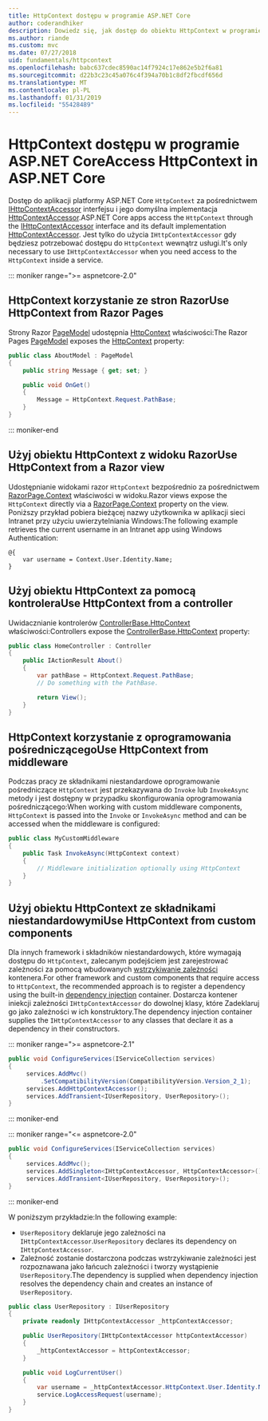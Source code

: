 ```yaml
---
title: HttpContext dostępu w programie ASP.NET Core
author: coderandhiker
description: Dowiedz się, jak dostęp do obiektu HttpContext w programie ASP.NET Core.
ms.author: riande
ms.custom: mvc
ms.date: 07/27/2018
uid: fundamentals/httpcontext
ms.openlocfilehash: babc637cdec8590ac14f7924c17e862e5b2f6a81
ms.sourcegitcommit: d22b3c23c45a076c4f394a70b1c8df2fbcdf656d
ms.translationtype: MT
ms.contentlocale: pl-PL
ms.lasthandoff: 01/31/2019
ms.locfileid: "55428489"
---
```

# <a name="access-httpcontext-in-aspnet-core"></a><span data-ttu-id="72fc3-103">HttpContext dostępu w programie ASP.NET Core</span><span class="sxs-lookup"><span data-stu-id="72fc3-103">Access HttpContext in ASP.NET Core</span></span>

<span data-ttu-id="72fc3-104">Dostęp do aplikacji platformy ASP.NET Core `HttpContext` za pośrednictwem [IHttpContextAccessor](/dotnet/api/microsoft.aspnetcore.http.ihttpcontextaccessor) interfejsu i jego domyślna implementacja [HttpContextAccessor](/dotnet/api/microsoft.aspnetcore.http.httpcontextaccessor).</span><span class="sxs-lookup"><span data-stu-id="72fc3-104">ASP.NET Core apps access the `HttpContext` through the [IHttpContextAccessor](/dotnet/api/microsoft.aspnetcore.http.ihttpcontextaccessor) interface and its default implementation [HttpContextAccessor](/dotnet/api/microsoft.aspnetcore.http.httpcontextaccessor).</span></span> <span data-ttu-id="72fc3-105">Jest tylko do użycia `IHttpContextAccessor` gdy będziesz potrzebować dostępu do `HttpContext` wewnątrz usługi.</span><span class="sxs-lookup"><span data-stu-id="72fc3-105">It's only necessary to use `IHttpContextAccessor` when you need access to the `HttpContext` inside a service.</span></span>

::: moniker range=">= aspnetcore-2.0"

## <a name="use-httpcontext-from-razor-pages"></a><span data-ttu-id="72fc3-106">HttpContext korzystanie ze stron Razor</span><span class="sxs-lookup"><span data-stu-id="72fc3-106">Use HttpContext from Razor Pages</span></span>

<span data-ttu-id="72fc3-107">Strony Razor [PageModel](/dotnet/api/microsoft.aspnetcore.mvc.razorpages.pagemodel) udostępnia [HttpContext](/dotnet/api/microsoft.aspnetcore.mvc.razorpages.pagemodel.httpcontext) właściwości:</span><span class="sxs-lookup"><span data-stu-id="72fc3-107">The Razor Pages [PageModel](/dotnet/api/microsoft.aspnetcore.mvc.razorpages.pagemodel) exposes the [HttpContext](/dotnet/api/microsoft.aspnetcore.mvc.razorpages.pagemodel.httpcontext) property:</span></span>

```csharp
public class AboutModel : PageModel
{
    public string Message { get; set; }

    public void OnGet()
    {
        Message = HttpContext.Request.PathBase;
    }
}
```

::: moniker-end

## <a name="use-httpcontext-from-a-razor-view"></a><span data-ttu-id="72fc3-108">Użyj obiektu HttpContext z widoku Razor</span><span class="sxs-lookup"><span data-stu-id="72fc3-108">Use HttpContext from a Razor view</span></span>

<span data-ttu-id="72fc3-109">Udostępnianie widokami razor `HttpContext` bezpośrednio za pośrednictwem [RazorPage.Context](/dotnet/api/microsoft.aspnetcore.mvc.razor.razorpage.context#Microsoft_AspNetCore_Mvc_Razor_RazorPage_Context) właściwości w widoku.</span><span class="sxs-lookup"><span data-stu-id="72fc3-109">Razor views expose the `HttpContext` directly via a [RazorPage.Context](/dotnet/api/microsoft.aspnetcore.mvc.razor.razorpage.context#Microsoft_AspNetCore_Mvc_Razor_RazorPage_Context) property on the view.</span></span> <span data-ttu-id="72fc3-110">Poniższy przykład pobiera bieżącej nazwy użytkownika w aplikacji sieci Intranet przy użyciu uwierzytelniania Windows:</span><span class="sxs-lookup"><span data-stu-id="72fc3-110">The following example retrieves the current username in an Intranet app using Windows Authentication:</span></span>

```cshtml
@{
    var username = Context.User.Identity.Name;
}
```

## <a name="use-httpcontext-from-a-controller"></a><span data-ttu-id="72fc3-111">Użyj obiektu HttpContext za pomocą kontrolera</span><span class="sxs-lookup"><span data-stu-id="72fc3-111">Use HttpContext from a controller</span></span>

<span data-ttu-id="72fc3-112">Uwidacznianie kontrolerów [ControllerBase.HttpContext](/dotnet/api/microsoft.aspnetcore.mvc.controllerbase.httpcontext) właściwości:</span><span class="sxs-lookup"><span data-stu-id="72fc3-112">Controllers expose the [ControllerBase.HttpContext](/dotnet/api/microsoft.aspnetcore.mvc.controllerbase.httpcontext) property:</span></span>

```csharp
public class HomeController : Controller
{
    public IActionResult About()
    {
        var pathBase = HttpContext.Request.PathBase;
        // Do something with the PathBase.

        return View();
    }
}
```

## <a name="use-httpcontext-from-middleware"></a><span data-ttu-id="72fc3-113">HttpContext korzystanie z oprogramowania pośredniczącego</span><span class="sxs-lookup"><span data-stu-id="72fc3-113">Use HttpContext from middleware</span></span>

<span data-ttu-id="72fc3-114">Podczas pracy ze składnikami niestandardowe oprogramowanie pośredniczące `HttpContext` jest przekazywana do `Invoke` lub `InvokeAsync` metody i jest dostępny w przypadku skonfigurowania oprogramowania pośredniczącego:</span><span class="sxs-lookup"><span data-stu-id="72fc3-114">When working with custom middleware components, `HttpContext` is passed into the `Invoke` or `InvokeAsync` method and can be accessed when the middleware is configured:</span></span>

```csharp
public class MyCustomMiddleware
{
    public Task InvokeAsync(HttpContext context)
    {
        // Middleware initialization optionally using HttpContext
    }
}
```

## <a name="use-httpcontext-from-custom-components"></a><span data-ttu-id="72fc3-115">Użyj obiektu HttpContext ze składnikami niestandardowymi</span><span class="sxs-lookup"><span data-stu-id="72fc3-115">Use HttpContext from custom components</span></span>

<span data-ttu-id="72fc3-116">Dla innych framework i składników niestandardowych, które wymagają dostępu do `HttpContext`, zalecanym podejściem jest zarejestrować zależności za pomocą wbudowanych [wstrzykiwanie zależności](xref:fundamentals/dependency-injection) kontenera.</span><span class="sxs-lookup"><span data-stu-id="72fc3-116">For other framework and custom components that require access to `HttpContext`, the recommended approach is to register a dependency using the built-in [dependency injection](xref:fundamentals/dependency-injection) container.</span></span> <span data-ttu-id="72fc3-117">Dostarcza kontener iniekcji zależności `IHttpContextAccessor` do dowolnej klasy, które Zadeklaruj go jako zależności w ich konstruktory.</span><span class="sxs-lookup"><span data-stu-id="72fc3-117">The dependency injection container supplies the `IHttpContextAccessor` to any classes that declare it as a dependency in their constructors.</span></span>

::: moniker range=">= aspnetcore-2.1"

```csharp
public void ConfigureServices(IServiceCollection services)
{
     services.AddMvc()
         .SetCompatibilityVersion(CompatibilityVersion.Version_2_1);
     services.AddHttpContextAccessor();
     services.AddTransient<IUserRepository, UserRepository>();
}
```

::: moniker-end

::: moniker range="<= aspnetcore-2.0"

```csharp
public void ConfigureServices(IServiceCollection services)
{
     services.AddMvc();
     services.AddSingleton<IHttpContextAccessor, HttpContextAccessor>();
     services.AddTransient<IUserRepository, UserRepository>();
}
```

::: moniker-end

<span data-ttu-id="72fc3-118">W poniższym przykładzie:</span><span class="sxs-lookup"><span data-stu-id="72fc3-118">In the following example:</span></span>

* <span data-ttu-id="72fc3-119">`UserRepository` deklaruje jego zależności na `IHttpContextAccessor`.</span><span class="sxs-lookup"><span data-stu-id="72fc3-119">`UserRepository` declares its dependency on `IHttpContextAccessor`.</span></span>
* <span data-ttu-id="72fc3-120">Zależność zostanie dostarczona podczas wstrzykiwanie zależności jest rozpoznawana jako łańcuch zależności i tworzy wystąpienie `UserRepository`.</span><span class="sxs-lookup"><span data-stu-id="72fc3-120">The dependency is supplied when dependency injection resolves the dependency chain and creates an instance of `UserRepository`.</span></span>

```csharp
public class UserRepository : IUserRepository
{
    private readonly IHttpContextAccessor _httpContextAccessor;

    public UserRepository(IHttpContextAccessor httpContextAccessor)
    {
        _httpContextAccessor = httpContextAccessor;
    }

    public void LogCurrentUser()
    {
        var username = _httpContextAccessor.HttpContext.User.Identity.Name;
        service.LogAccessRequest(username);
    }
}
```
